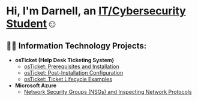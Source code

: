 <h1>Hi, I'm Darnell, an <a href="https://www.linkedin.com/in/darnell-nodarse-5739851b3">IT/Cybersecurity Student</a>☺</h1>

<h2>👨‍💻 Information Technology Projects:</h2>

- <b>osTicket (Help Desk Ticketing System)</b>
  - [osTicket: Prerequisites and Installation]()
  - [osTicket: Post-Installation Configuration]()
  - [osTicket: Ticket Lifecycle Examples]()
- <b>Microsoft Azure</b>
  - [Network Security Groups (NSGs) and Inspecting Network Protocols]()
